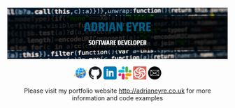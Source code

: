 <p align="center">
  <a href="http://adrianeyre.co.uk/"><img width = 815px src="https://raw.githubusercontent.com/adrianeyre/adrianeyre/master/banner.png" alt="Github"><a>

  <p align="center">
    <a href="http://adrianeyre.co.uk"><img height="30" width="30" src="https://raw.githubusercontent.com/adrianeyre/adrianeyre/master/website.png" alt="AdrianEyre.co.uk"><a>
    <a href="https://github.com/adrianeyre"><img height="30" width="30" src="https://raw.githubusercontent.com/adrianeyre/adrianeyre/master/github.png" alt="Github"><a>
    <a href="https://www.linkedin.com/in/adrianeyre"><img height="30" width="30" src="https://raw.githubusercontent.com/adrianeyre/adrianeyre/master/linkedin.png" alt="Linkedin"><a>
    <a href="https://www.technottingham.com/slack"><img height="30" width="30" src="https://raw.githubusercontent.com/adrianeyre/adrianeyre/master/slack.png" alt="Slack"><a>
    <a href="https://www.codewars.com/users/adrian.eyre"><img height="30" width="30" src="https://raw.githubusercontent.com/adrianeyre/adrianeyre/master/codewars.png" alt="Codewars"><a>
    <a href="mailto:info@adrianeyre.co.uk"><img height="30" width="30" src="https://raw.githubusercontent.com/adrianeyre/adrianeyre/master/email.png" alt="Email"><a>
   </p>

  <p align="center">
    Please visit my portfolio website <a href="http://adrianeyre.co.uk">http://adrianeyre.co.uk</a> for more information and code examples
  <p>
</p>
